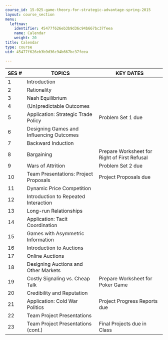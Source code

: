 ```yaml
---
course_id: 15-025-game-theory-for-strategic-advantage-spring-2015
layout: course_section
menu:
  leftnav:
    identifier: 45477f626eb3b9d36c94b667bc37feea
    name: Calendar
    weight: 20
title: Calendar
type: course
uid: 45477f626eb3b9d36c94b667bc37feea

---
```


| SES # | TOPICS | KEY DATES |
| --- | --- | --- |
| 1 | Introduction | &nbsp; |
| 2 | Rationality | &nbsp; |
| 3 | Nash Equilibrium | &nbsp; |
| 4 | (Un)predictable Outcomes | &nbsp; |
| 5 | Application: Strategic Trade Policy | Problem Set 1 due |
| 6 | Designing Games and Influencing Outcomes | &nbsp; |
| 7 | Backward Induction | &nbsp; |
| 8 | Bargaining | Prepare Worksheet for Right of First Refusal |
| 9 | Wars of Attrition | Problem Set 2 due |
| 10 | Team Presentations: Project Proposals | Project Proposals due |
| 11 | Dynamic Price Competition | &nbsp; |
| 12 | Introduction to Repeated Interaction | &nbsp; |
| 13 | Long-run Relationships | &nbsp; |
| 14 | Application: Tacit Coordination | &nbsp; |
| 15 | Games with Asymmetric Information | &nbsp; |
| 16 | Introduction to Auctions | &nbsp; |
| 17 | Online Auctions | &nbsp; |
| 18 | Designing Auctions and Other Markets | &nbsp; |
| 19 | Costly Signaling vs. Cheap Talk | Prepare Worksheet for Poker Game |
| 20 | Credibility and Reputation | &nbsp; |
| 21 | Application: Cold War Politics | Project Progress Reports due |
| 22 | Team Project Presentations | &nbsp; |
| 23 | Team Project Presentations (cont.) | Final Projects due in Class